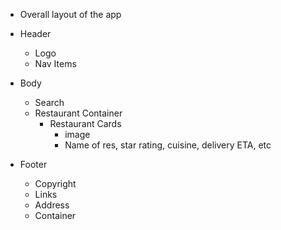 - Overall layout of the app

* Header

  - Logo
  - Nav Items

* Body

  - Search
  - Restaurant Container
    - Restaurant Cards
      - image
      - Name of res, star rating, cuisine, delivery ETA, etc

* Footer

  - Copyright
  - Links
  - Address
  - Container
